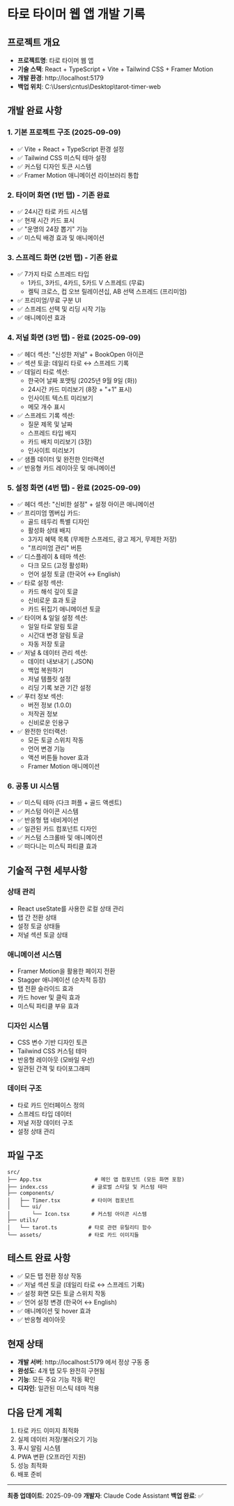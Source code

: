 # 타로 타이머 웹 앱 개발 기록

## 프로젝트 개요
- **프로젝트명**: 타로 타이머 웹 앱
- **기술 스택**: React + TypeScript + Vite + Tailwind CSS + Framer Motion
- **개발 환경**: http://localhost:5179
- **백업 위치**: C:\Users\cntus\Desktop\tarot-timer-web

## 개발 완료 사항

### 1. 기본 프로젝트 구조 (2025-09-09)
- ✅ Vite + React + TypeScript 환경 설정
- ✅ Tailwind CSS 미스틱 테마 설정
- ✅ 커스텀 디자인 토큰 시스템
- ✅ Framer Motion 애니메이션 라이브러리 통합

### 2. 타이머 화면 (1번 탭) - 기존 완료
- ✅ 24시간 타로 카드 시스템
- ✅ 현재 시간 카드 표시
- ✅ "운명의 24장 뽑기" 기능
- ✅ 미스틱 배경 효과 및 애니메이션

### 3. 스프레드 화면 (2번 탭) - 기존 완료
- ✅ 7가지 타로 스프레드 타입
  - 1카드, 3카드, 4카드, 5카드 V 스프레드 (무료)
  - 켈틱 크로스, 컵 오브 릴레이션십, AB 선택 스프레드 (프리미엄)
- ✅ 프리미엄/무료 구분 UI
- ✅ 스프레드 선택 및 리딩 시작 기능
- ✅ 애니메이션 효과

### 4. 저널 화면 (3번 탭) - 완료 (2025-09-09)
- ✅ 헤더 섹션: "신성한 저널" + BookOpen 아이콘
- ✅ 섹션 토글: 데일리 타로 ↔ 스프레드 기록
- ✅ 데일리 타로 섹션:
  - 한국어 날짜 포맷팅 (2025년 9월 9일 (화))
  - 24시간 카드 미리보기 (8장 + "+1" 표시)
  - 인사이트 텍스트 미리보기
  - 메모 개수 표시
- ✅ 스프레드 기록 섹션:
  - 질문 제목 및 날짜
  - 스프레드 타입 배지
  - 카드 배치 미리보기 (3장)
  - 인사이트 미리보기
- ✅ 샘플 데이터 및 완전한 인터랙션
- ✅ 반응형 카드 레이아웃 및 애니메이션

### 5. 설정 화면 (4번 탭) - 완료 (2025-09-09)
- ✅ 헤더 섹션: "신비한 설정" + 설정 아이콘 애니메이션
- ✅ 프리미엄 멤버십 카드:
  - 골드 테두리 특별 디자인
  - 활성화 상태 배지
  - 3가지 혜택 목록 (무제한 스프레드, 광고 제거, 무제한 저장)
  - "프리미엄 관리" 버튼
- ✅ 디스플레이 & 테마 섹션:
  - 다크 모드 (고정 활성화)
  - 언어 설정 토글 (한국어 ↔ English)
- ✅ 타로 설정 섹션:
  - 카드 해석 깊이 토글
  - 신비로운 효과 토글
  - 카드 뒤집기 애니메이션 토글
- ✅ 타이머 & 일일 설정 섹션:
  - 일일 타로 알림 토글
  - 시간대 변경 알림 토글
  - 자동 저장 토글
- ✅ 저널 & 데이터 관리 섹션:
  - 데이터 내보내기 (.JSON)
  - 백업 복원하기
  - 저널 템플릿 설정
  - 리딩 기록 보관 기간 설정
- ✅ 푸터 정보 섹션:
  - 버전 정보 (1.0.0)
  - 저작권 정보
  - 신비로운 인용구
- ✅ 완전한 인터랙션:
  - 모든 토글 스위치 작동
  - 언어 변경 기능
  - 액션 버튼들 hover 효과
  - Framer Motion 애니메이션

### 6. 공통 UI 시스템
- ✅ 미스틱 테마 (다크 퍼플 + 골드 액센트)
- ✅ 커스텀 아이콘 시스템
- ✅ 반응형 탭 네비게이션
- ✅ 일관된 카드 컴포넌트 디자인
- ✅ 커스텀 스크롤바 및 애니메이션
- ✅ 떠다니는 미스틱 파티클 효과

## 기술적 구현 세부사항

### 상태 관리
- React useState를 사용한 로컬 상태 관리
- 탭 간 전환 상태
- 설정 토글 상태들
- 저널 섹션 토글 상태

### 애니메이션 시스템
- Framer Motion을 활용한 페이지 전환
- Stagger 애니메이션 (순차적 등장)
- 탭 전환 슬라이드 효과
- 카드 hover 및 클릭 효과
- 미스틱 파티클 부유 효과

### 디자인 시스템
- CSS 변수 기반 디자인 토큰
- Tailwind CSS 커스텀 테마
- 반응형 레이아웃 (모바일 우선)
- 일관된 간격 및 타이포그래피

### 데이터 구조
- 타로 카드 인터페이스 정의
- 스프레드 타입 데이터
- 저널 저장 데이터 구조
- 설정 상태 관리

## 파일 구조
```
src/
├── App.tsx                 # 메인 앱 컴포넌트 (모든 화면 포함)
├── index.css              # 글로벌 스타일 및 커스텀 테마
├── components/
│   ├── Timer.tsx          # 타이머 컴포넌트
│   └── ui/
│       └── Icon.tsx       # 커스텀 아이콘 시스템
├── utils/
│   └── tarot.ts          # 타로 관련 유틸리티 함수
└── assets/               # 타로 카드 이미지들
```

## 테스트 완료 사항
- ✅ 모든 탭 전환 정상 작동
- ✅ 저널 섹션 토글 (데일리 타로 ↔ 스프레드 기록)
- ✅ 설정 화면 모든 토글 스위치 작동
- ✅ 언어 설정 변경 (한국어 ↔ English)
- ✅ 애니메이션 및 hover 효과
- ✅ 반응형 레이아웃

## 현재 상태
- **개발 서버**: http://localhost:5179 에서 정상 구동 중
- **완성도**: 4개 탭 모두 완전히 구현됨
- **기능**: 모든 주요 기능 작동 확인
- **디자인**: 일관된 미스틱 테마 적용

## 다음 단계 계획
1. 타로 카드 이미지 최적화
2. 실제 데이터 저장/불러오기 기능
3. 푸시 알림 시스템
4. PWA 변환 (오프라인 지원)
5. 성능 최적화
6. 배포 준비

---

**최종 업데이트**: 2025-09-09
**개발자**: Claude Code Assistant
**백업 완료**: ✅